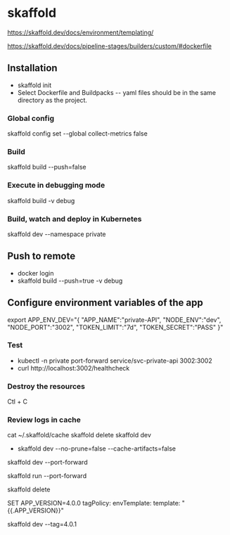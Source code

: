 # skaffold
https://skaffold.dev/docs/environment/templating/

https://skaffold.dev/docs/pipeline-stages/builders/custom/#dockerfile
## Installation
- skaffold init
- Select Dockerfile and Buildpacks
-- yaml files should be in the same directory as the project.

### Global config
skaffold config set --global collect-metrics false

### Build
skaffold  build --push=false

### Execute in debugging mode
skaffold  build -v debug

### Build, watch and deploy in Kubernetes
skaffold dev --namespace private

## Push to remote
- docker login
- skaffold  build --push=true -v debug

## Configure environment variables of the app
export APP_ENV_DEV="{ 
    \"APP_NAME\":\"private-API\", 
    \"NODE_ENV\":\"dev\", 
    \"NODE_PORT\":\"3002\",
    \"TOKEN_LIMIT\":\"7d\", <!-- Authentication token -->
    \"TOKEN_SECRET\":\"PASS\" 
}"

### Test

 - kubectl -n private port-forward service/svc-private-api 3002:3002
 - curl http://localhost:3002/healthcheck

### Destroy the resources
Ctl + C

### Review logs in cache
 cat ~/.skaffold/cache
 skaffold delete
 skaffold dev
<!-- Rebuild and deploy without cache -->
- skaffold dev --no-prune=false --cache-artifacts=false
<!-- Rebuild and deploy with port forward -->
skaffold dev --port-forward
<!-- Rebuild and deploy without watching -->
skaffold run --port-forward
<!-- Clean resources -->
skaffold delete


<!-- Option 1: environment variable -->
SET APP_VERSION=4.0.0
  tagPolicy:
    envTemplate:
      template: "{{.APP_VERSION}}"

skaffold dev --tag=4.0.1

